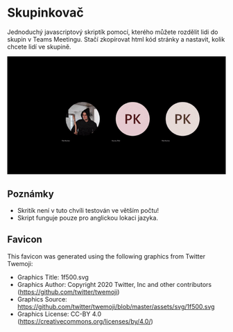 # Skupinkovač

Jednoduchý javascriptový skriptík pomocí, kterého můžete rozdělit lidi do skupin v Teams Meetingu. Stačí zkopírovat html kód stránky a nastavit, kolik chcete lidí ve skupině.

![gif instruction](https://github.com/petrkucerak/teams-group-generator/blob/main/instruction.gif?raw=true)

## Poznámky

- Skritík není v tuto chvíli testován ve větším počtu!
- Skript funguje pouze pro anglickou lokaci jazyka.


## Favicon

This favicon was generated using the following graphics from Twitter Twemoji:

- Graphics Title: 1f500.svg
- Graphics Author: Copyright 2020 Twitter, Inc and other contributors (https://github.com/twitter/twemoji)
- Graphics Source: https://github.com/twitter/twemoji/blob/master/assets/svg/1f500.svg
- Graphics License: CC-BY 4.0 (https://creativecommons.org/licenses/by/4.0/)
